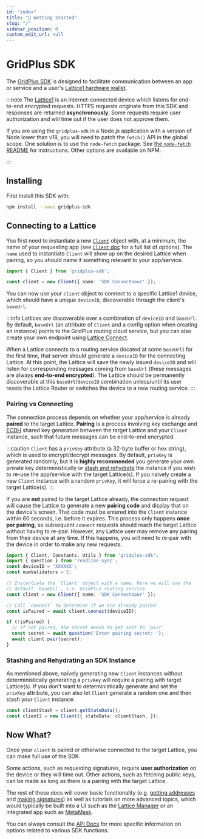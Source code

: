 ```yaml
---
id: "index"
title: "👋 Getting Started"
slug: "/"
sidebar_position: 0
custom_edit_url: null
---
```


# GridPlus SDK

The [GridPlus SDK](https://github.com/GridPlus/gridplus-sdk) is designed to facilitate communication between an app or service and a user's [Lattice1 hardware wallet](https://gridplus.io/lattice).

:::note
The [Lattice1](https://gridplus.io/lattice) is an Internet-connected device which listens for end-to-end encrypted requests. HTTPS requests originate from this SDK and responses are returned **asynchronously**. Some requests require user authorization and will time out if the user does not approve them.

If you are using the `gridplus-sdk` in a Node.js application with a version of Node lower than v18, you will need to patch the `fetch()` API in the global scope. One solution is to use the `node-fetch` package. See [the `node-fetch` README](https://github.com/node-fetch/node-fetch#installation) for instructions. Other options are available on NPM.

:::

## Installing

First install this SDK with:

```bash
npm install --save gridplus-sdk
```

## Connecting to a Lattice

You first need to instantiate a new [`Client`](./api/classes/client.Client) object with, at a minimum, the name of your requesting app (see [`Client` doc](./api/classes/client.Client) for a full list of options). The `name` used to instantiate `Client` will show up on the desired Lattice when pairing, so you should name it something relevant to your app/service.

```ts
import { Client } from 'gridplus-sdk';

const client = new Client({ name: 'SDK Connectooor' });
```

You can now use your `client` object to connect to a specific Lattice1 device, which should have a unique `deviceID`, discoverable through the client's `baseUrl`.

:::info
Lattices are discoverable over a combination of `deviceID` and `baseUrl`. By default, `baseUrl` (an attribute of `Client` and a config option when creating an instance) points to the GridPlus routing cloud service, but you can also create your own endpoint using [Lattice Connect](https://github.com/GridPlus/lattice-connect-v2). 

When a Lattice connects to a routing service (located at some `baseUrl`) for the first time, that server should generate a `deviceID` for the connecting Lattice. At this point, the Lattice will save the newly issued `deviceID` and will listen for corresponding messages coming from `baseUrl` (these messages are always **end-to-end encrypted**). The Lattice should be permanently discoverable at this `baseUrl`/`deviceID` combination unless/until its user resets the Lattice Router or switches the device to a new routing service.
:::

### Pairing vs Connecting 

The connection process depends on whether your app/service is already **paired** to the target Lattice. **Pairing** is a process involving key exchange and [ECDH](https://en.wikipedia.org/wiki/Elliptic-curve_Diffie%E2%80%93Hellman) shared key generation between the target Lattice and your `Client` instance, such that future messages can be end-to-end encrypted.

:::caution
`Client` has a `privKey` attribute (a 32-byte buffer or hex string), which is used to encrypt/decrypt messages. By default, `privKey` is generated randomly, but it is **highly recommended** you generate your own private key deterministically or [stash and rehydrate](#stashing-and-rehydrating-an-sdk-instance) the instance if you wish to re-use the app/service with the target Lattice(s). If you naively create a new `Client` instance with a random `privKey`, it will force a re-pairing with the target Lattice(s).
:::

If you are **not** paired to the target Lattice already, the connection request will cause the Lattice to generate a new **pairing code** and display that on the device's screen. That code must be entered into the `Client` instance within 60 seconds, i.e. before it expires. This process only happens **once per pairing**, so subsequent `connect` requests should reach the target Lattice without having to re-pair. However, any Lattice user may remove any pairing from their device at any time. If this happens, you will need to re-pair with the device in order to make any new requests.

```ts
import { Client, Constants, Utils } from 'gridplus-sdk';
import { question } from 'readline-sync';
const deviceID = 'XXXXXX';
const numValidators = 5;

// Instantiate the `Client` object with a name. Here we will use the
// default `baseUrl`, i.e. GridPlus routing service.
const client = new Client({ name: 'SDK Connectooor' });

// Call `connect` to determine if we are already paired
const isPaired = await client.connect(deviceID);

if (!isPaired) {
  // If not paired, the secret needs to get sent to `pair`
  const secret = await question('Enter pairing secret: ');
  await client.pair(secret);
}
```


### Stashing and Rehydrating an SDK Instance

As mentioned above, naively generating new `Client` instances without deterministically generating a `privKey` will require a pairing with target Lattice(s). If you don't want to deterministically generate and set the `privKey` attribute, you can also let `Client` generate a random one and then stash your `Client` instance:

```ts
const clientStash = client.getStateData();
const client2 = new Client({ stateData: clientStash, });
```

## Now What?

Once your `client` is paired or otherwise connected to the target Lattice, you can make full use of the SDK. 

Some actions, such as requesting signatures, require **user authorization** on the device or they will time out. Other actions, such as fetching public keys, can be made as long as there is a pairing with the target Lattice.

The rest of these docs will cover basic functionality (e.g. [getting addresses](./addresses) and [making signatures](./signing)) as well as tutorials on more advanced topics, which would typically be built into a UI such as the [Lattice Manager](https://lattice.gridplus.io) or an integrated app such as [MetaMask](https://metamask.io).

You can always consult the [API Docs](./api/classes/client.Client) for more specific information on options related to various SDK functions.
